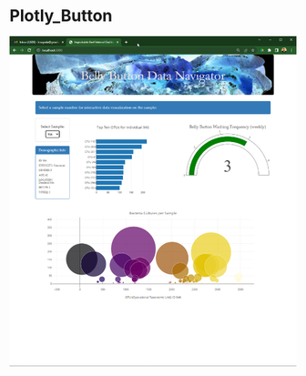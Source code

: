 # Plotly_Button
 


![This is an image](https://github.com/krisnagoda/Plotly_Button/blob/fc99a194a471c2058dd8b58166437e7f549aa76b/images/belly_button_site_image.png)
